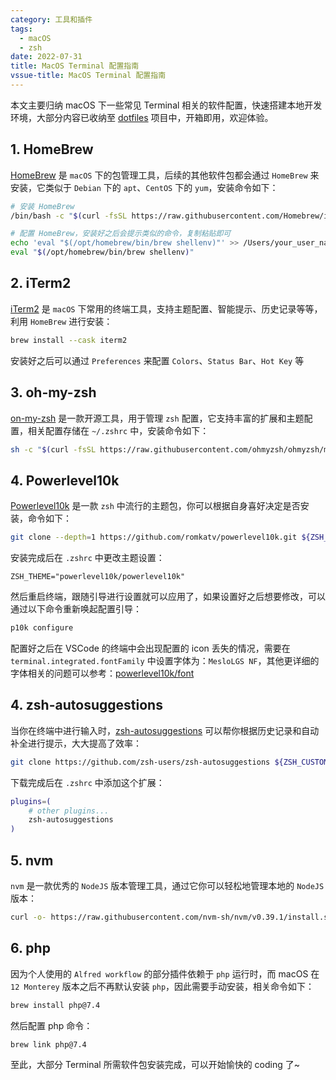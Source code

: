 ```yaml
---
category: 工具和插件
tags:
  - macOS
  - zsh
date: 2022-07-31
title: MacOS Terminal 配置指南
vssue-title: MacOS Terminal 配置指南
---
```



本文主要归纳 macOS 下一些常见 Terminal 相关的软件配置，快速搭建本地开发环境，大部分内容已收纳至 [dotfiles](https://github.com/lvqq/dotfiles) 项目中，开箱即用，欢迎体验。

<!-- more -->

## 1. HomeBrew 

[HomeBrew](https://github.com/Homebrew/brew) 是 `macOS` 下的包管理工具，后续的其他软件包都会通过 `HomeBrew` 来安装，它类似于 `Debian` 下的 `apt`、`CentOS` 下的 `yum`，安装命令如下：
```bash
# 安装 HomeBrew
/bin/bash -c "$(curl -fsSL https://raw.githubusercontent.com/Homebrew/install/HEAD/install.sh)"

# 配置 HomeBrew，安装好之后会提示类似的命令，复制粘贴即可
echo 'eval "$(/opt/homebrew/bin/brew shellenv)"' >> /Users/your_user_name/.zprofile
eval "$(/opt/homebrew/bin/brew shellenv)"
```

## 2. iTerm2 
[iTerm2](https://github.com/gnachman/iTerm2) 是 `macOS` 下常用的终端工具，支持主题配置、智能提示、历史记录等等，利用 `HomeBrew` 进行安装：
```bash
brew install --cask iterm2
```

安装好之后可以通过 `Preferences` 来配置 `Colors`、`Status Bar`、`Hot Key` 等

## 3. oh-my-zsh 
[on-my-zsh](https://github.com/ohmyzsh/ohmyzsh) 是一款开源工具，用于管理 `zsh` 配置，它支持丰富的扩展和主题配置，相关配置存储在 `~/.zshrc` 中，安装命令如下：
```bash
sh -c "$(curl -fsSL https://raw.githubusercontent.com/ohmyzsh/ohmyzsh/master/tools/install.sh)"
```

## 4. Powerlevel10k 
[Powerlevel10k](https://github.com/romkatv/powerlevel10k) 是一款 `zsh` 中流行的主题包，你可以根据自身喜好决定是否安装，命令如下：
```bash
git clone --depth=1 https://github.com/romkatv/powerlevel10k.git ${ZSH_CUSTOM:-$HOME/.oh-my-zsh/custom}/themes/powerlevel10k
```

安装完成后在 `.zshrc` 中更改主题设置： 
```
ZSH_THEME="powerlevel10k/powerlevel10k"
```

然后重启终端，跟随引导进行设置就可以应用了，如果设置好之后想要修改，可以通过以下命令重新唤起配置引导：
```bash
p10k configure
```

配置好之后在 VSCode 的终端中会出现配置的 icon 丢失的情况，需要在 `terminal.integrated.fontFamily` 中设置字体为：`MesloLGS NF`，其他更详细的字体相关的问题可以参考：[powerlevel10k/font](https://github.com/romkatv/powerlevel10k/blob/master/font.md)


## 4. zsh-autosuggestions
当你在终端中进行输入时，[zsh-autosuggestions](https://github.com/zsh-users/zsh-autosuggestions) 可以帮你根据历史记录和自动补全进行提示，大大提高了效率：
```bash
git clone https://github.com/zsh-users/zsh-autosuggestions ${ZSH_CUSTOM:-~/.oh-my-zsh/custom}/plugins/zsh-autosuggestions
```

下载完成后在 `.zshrc` 中添加这个扩展：
```bash
plugins=( 
    # other plugins...
    zsh-autosuggestions
)
```

## 5. nvm
`nvm` 是一款优秀的 `NodeJS` 版本管理工具，通过它你可以轻松地管理本地的 `NodeJS` 版本：
``` bash
curl -o- https://raw.githubusercontent.com/nvm-sh/nvm/v0.39.1/install.sh | bash 
```

## 6. php
因为个人使用的 `Alfred workflow` 的部分插件依赖于 `php` 运行时，而 macOS 在 `12 Monterey` 版本之后不再默认安装 `php`，因此需要手动安装，相关命令如下：
```bash
brew install php@7.4
```

然后配置 php 命令：

```bash
brew link php@7.4
```

至此，大部分 Terminal 所需软件包安装完成，可以开始愉快的 coding 了~


